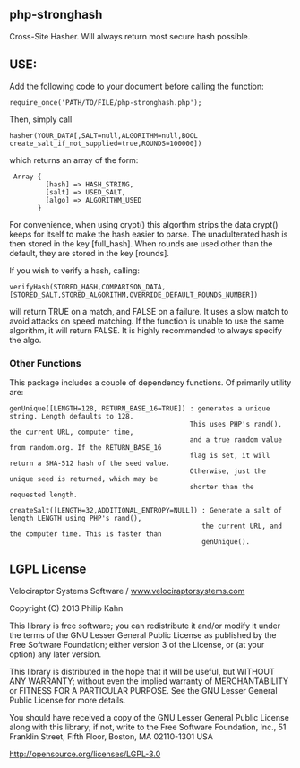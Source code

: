 ## php-stronghash

Cross-Site Hasher. Will always return most secure hash possible.	


## USE:	

Add the following code to your document before calling the function:

    require_once('PATH/TO/FILE/php-stronghash.php');

Then, simply call 

    hasher(YOUR_DATA[,SALT=null,ALGORITHM=null,BOOL create_salt_if_not_supplied=true,ROUNDS=100000])

which returns an array of the form:

     Array {
             [hash] => HASH_STRING,
             [salt] => USED_SALT,
             [algo] => ALGORITHM_USED
           }

For convenience, when using crypt() this algorthm strips the data crypt() keeps for itself to make the hash easier to parse. 
The unadulterated hash is then stored in the key [full_hash].
When rounds are used other than the default, they are stored in the key [rounds].

If you wish to verify a hash, calling:

    verifyHash(STORED_HASH,COMPARISON_DATA,[STORED_SALT,STORED_ALGORITHM,OVERRIDE_DEFAULT_ROUNDS_NUMBER])

will return TRUE on a match, and FALSE on a failure. It uses a slow match to avoid attacks on speed matching.
If the function is unable to use the same algorithm, it will return FALSE. It is highly recommended to always specify the algo.

### Other Functions

This package includes a couple of dependency functions. Of primarily
utility are:

    genUnique([LENGTH=128, RETURN_BASE_16=TRUE]) : generates a unique string. Length defaults to 128. 
                                                 This uses PHP's rand(), the current URL, computer time, 
                                                 and a true random value from random.org. If the RETURN_BASE_16 
                                                 flag is set, it will return a SHA-512 hash of the seed value. 
                                                 Otherwise, just the unique seed is returned, which may be 
                                                 shorter than the requested length.

    createSalt([LENGTH=32,ADDITIONAL_ENTROPY=NULL]) : Generate a salt of length LENGTH using PHP's rand(), 
                                                    the current URL, and the computer time. This is faster than
                                                    genUnique().


## LGPL License

Velociraptor Systems Software / www.velociraptorsystems.com

Copyright (C) 2013 Philip Kahn

This library is free software; you can redistribute it and/or
modify it under the terms of the GNU Lesser General Public
License as published by the Free Software Foundation; either
version 3 of the License, or (at your option) any later version.

This library is distributed in the hope that it will be useful,
but WITHOUT ANY WARRANTY; without even the implied warranty of
MERCHANTABILITY or FITNESS FOR A PARTICULAR PURPOSE.  See the GNU
Lesser General Public License for more details.

You should have received a copy of the GNU Lesser General Public
License along with this library; if not, write to the Free Software
Foundation, Inc., 51 Franklin Street, Fifth Floor, Boston, MA
02110-1301  USA

http://opensource.org/licenses/LGPL-3.0
